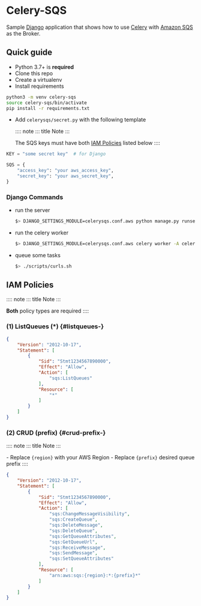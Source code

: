 # Celery-SQS

Sample [Django](https://www.djangoproject.com/) application that shows
how to use [Celery](https://docs.celeryproject.org/) with [Amazon
SQS](https://aws.amazon.com/sqs/) as the Broker.

## Quick guide

-   Python 3.7+ is **required**
-   Clone this repo
-   Create a virtualenv
-   Install requirements

``` sh
python3 -m venv celery-sqs
source celery-sqs/bin/activate
pip install -r requirements.txt
```

-   Add `celerysqs/secret.py` with the following template

    :::: note
    ::: title
    Note
    :::

    The SQS keys must have both [IAM Policies](#iam-policies) listed
    below
    ::::

``` python
KEY = "some secret key"  # for Django

SQS = {
    "access_key": "your aws_access_key",
    "secret_key": "your aws_secret_key",
}
```

### Django Commands

-   run the server

    ``` sh
    $> DJANGO_SETTINGS_MODULE=celerysqs.conf.aws python manage.py runserver
    ```

-   run the celery worker

    ``` sh
    $> DJANGO_SETTINGS_MODULE=celerysqs.conf.aws celery worker -A celerysqs --concurrency=1 -l info
    ```

-   queue some tasks

    ``` sh
    $> ./scripts/curls.sh
    ```

## IAM Policies

:::: note
::: title
Note
:::

**Both** policy types are required
::::

### (1) ListQueues (\*) {#listqueues-}

``` json
{
    "Version": "2012-10-17",
    "Statement": [
        {
            "Sid": "Stmt1234567890000",
            "Effect": "Allow",
            "Action": [
                "sqs:ListQueues"
            ],
            "Resource": [
                "*"
            ]
        }
    ]
}
```

### (2) CRUD (prefix) {#crud-prefix-}

:::: note
::: title
Note
:::

\- Replace `{region}` with your AWS Region - Replace `{prefix}` desired
queue prefix
::::

``` json
{
    "Version": "2012-10-17",
    "Statement": [
        {
            "Sid": "Stmt1234567890000",
            "Effect": "Allow",
            "Action": [
                "sqs:ChangeMessageVisibility",
                "sqs:CreateQueue",
                "sqs:DeleteMessage",
                "sqs:DeleteQueue",
                "sqs:GetQueueAttributes",
                "sqs:GetQueueUrl",
                "sqs:ReceiveMessage",
                "sqs:SendMessage",
                "sqs:SetQueueAttributes"
            ],
            "Resource": [
                "arn:aws:sqs:{region}:*:{prefix}*"
            ]
        }
    ]
}
```
